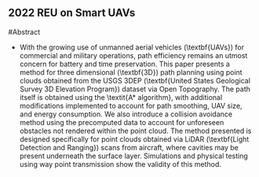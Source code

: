 ## 2022 REU on Smart UAVs

#Abstract
* With the growing use of unmanned aerial vehicles (\textbf{UAVs}) for commercial and military operations, path efficiency remains an utmost concern for battery and time preservation. This paper presents a method for three dimensional (\textbf{3D}) path planning using point clouds obtained from the USGS 3DEP (\textbf{United States Geological Survey 3D Elevation Program}) dataset via Open Topography. The path itself is obtained using the \textit{A* algorithm}, with additional modifications implemented to account for path smoothing, UAV size, and energy consumption. We also introduce a collision avoidance method using the precomputed data to account for unforeseen obstacles not rendered within the point cloud. The method presented is designed specifically for point clouds obtained via LiDAR (\textbf{Light Detection and Ranging}) scans from aircraft, where cavities may be present underneath the surface layer. Simulations and physical testing using way point transmission show the validity of this method.

#
